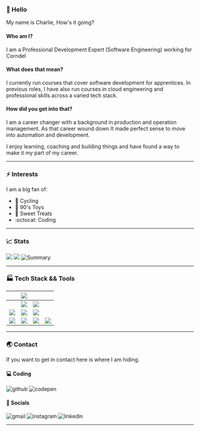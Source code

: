 ### 🤙 Hello 
My name is Charlie, How's it going? 

#### Who am I?

I am a Professional Development Expert (Software Engineering) working for Corndel

#### What does that mean? 

I currently run courses that cover software development for apprentices. In previous roles, I have also run courses in cloud engineering and professional skills across a varied tech stack.

#### How did you get into that?

I am a career changer with a background in production and operation management. As that career wound down It made perfect sense to move into automation and development. 

I enjoy learning, coaching and building things and have found a way to make it my part of my career. 

---
### :zap: Interests
I am a big fan of:
- :bicyclist: Cycling
- :robot: 90's Toys
- :doughnut: Sweet Treats
- :octocat: Coding

---

### :chart_with_upwards_trend: Stats    
![](http://github-profile-summary-cards.vercel.app/api/cards/stats?username=Charlie-robin&theme=github_dark)
![](http://github-profile-summary-cards.vercel.app/api/cards/repos-per-language?username=Charlie-robin&theme=github_dark)
![Summary](https://github-profile-summary-cards.vercel.app/api/cards/profile-details?username=Charlie-robin&theme=github_dark)

---
### :factory: Tech Stack && Tools

| | <img src="https://img.shields.io/badge/React-20232A?style=for-the-badge&logo=react&logoColor=61DAFB" /> |  |  | 
|:-|:-|:-|:- |
| | <img src="https://img.shields.io/badge/Node.js-43853D?style=for-the-badge&logo=node.js&logoColor=white" /> | <img src="https://img.shields.io/badge/Sass-CC6699?style=for-the-badge&logo=sass&logoColor=white" /> |  | 
|  <img src="https://img.shields.io/badge/Spring-6DB33F?style=for-the-badge&logo=spring&logoColor=white"/> | <img src="https://img.shields.io/badge/TypeScript-007ACC?style=for-the-badge&logo=typescript&logoColor=white" /> | <img src="https://img.shields.io/badge/CSS3-1572B6?style=for-the-badge&logo=css3&logoColor=white" />  |  | 
|  <img src="https://img.shields.io/badge/Java-ED8B00?style=for-the-badge&logo=java&logoColor=white"/> |  <img src="https://img.shields.io/badge/JavaScript-323330?style=for-the-badge&logo=javascript&logoColor=F7DF1E" />   | <img src="https://img.shields.io/badge/HTML5-E34F26?style=for-the-badge&logo=html5&logoColor=white" />   | <img src="https://img.shields.io/badge/Figma-F24E1E?style=for-the-badge&logo=figma&logoColor=white" />  | 

    
---

### :earth_asia: Contact
If you want to get in contact here is where I am hiding.

#### :computer: Coding
[<img align="left" alt="github" src="https://img.shields.io/badge/GitHub-100000?style=for-the-badge&logo=github&logoColor=white" />][github]
[<img align="left" alt="codepen" src="https://img.shields.io/badge/Codepen-000000?style=for-the-badge&logo=codepen&logoColor=white" />][codepen]

<br />

#### :mega: Socials

[<img align="left" alt="gmail" src="https://img.shields.io/badge/Gmail-D14836?style=for-the-badge&logo=gmail&logoColor=white" />][gmail]
[<img align="left" alt="instagram" src="https://img.shields.io/badge/Instagram-E4405F?style=for-the-badge&logo=instagram&logoColor=white" />][instagram]
[<img align="left" alt="linkedin" src="https://img.shields.io/badge/LinkedIn-0077B5?style=for-the-badge&logo=linkedin&logoColor=white" />][linkedin]

<br />

---

[instagram]: https://eresh-zealous.medium.com/
[github]: https://eresh-zealous.medium.com/
[codepen]:https://codepen.io/charlie-robin
[linkedin]:https://www.linkedin.com/in/charlie-robin-richardson/
[gmail]:charlie.robin.richardson@gmail


